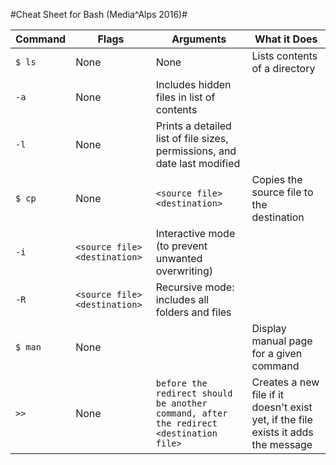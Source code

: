 #Cheat Sheet for Bash (Media^Alps 2016)#

Command | Flags | Arguments | What it Does
-------- | -------------- | ----------------- | ---------------
`$ ls` | None | None | Lists contents of a directory
 | `-a` | None | Includes hidden files in list of contents
 | `-l` | None | Prints a detailed list of file sizes, permissions, and date last modified
`$ cp` | None | `<source file> <destination>` | Copies the source file to the destination
 | `-i` | `<source file> <destination>` | Interactive mode (to prevent unwanted overwriting)
 | `-R` | `<source file> <destination>` | Recursive mode: includes all folders and files
`$ man` | None | <command> | Display manual page for a given command
`>>`| None | `before the redirect should be another command, after the redirect <destination file>` | Creates a new file if it doesn't exist yet, if the file exists it adds the message 
	